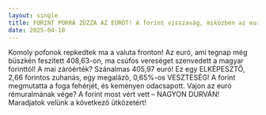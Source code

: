 ```yaml
---
layout: single
title: FORINT PORRÁ ZÚZZA AZ EURÓT! A forint visszavág, miközben az euró hatalmasat bukik!
date: 2025-04-10
---
```


Komoly pofonok repkedtek ma a valuta fronton! Az euró, ami tegnap még büszkén feszített 408,63-on, ma csúfos vereséget szenvedett a magyar forinttól! A mai záróérték? Szánalmas 405,97 euró! Ez egy ELKÉPESZTŐ, 2,66 forintos zuhanás, egy megalázó, 0,65%-os VESZTESÉG! A forint megmutatta a foga fehérjét, és keményen odacsapott. Vajon az euró rémuralmának vége? A forint most vért vett – NAGYON DURVÁN! Maradjatok velünk a következő ütközetért!